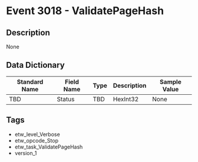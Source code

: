 # Event 3018 - ValidatePageHash

## Description
None

## Data Dictionary
|Standard Name|Field Name|Type|Description|Sample Value|
|---|---|---|---|---|
|TBD|Status|TBD|HexInt32|None|None|

## Tags
* etw_level_Verbose
* etw_opcode_Stop
* etw_task_ValidatePageHash
* version_1